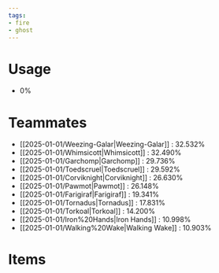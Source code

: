 ```yaml
---
tags:
- fire
- ghost
---
```

# Usage
- 0%
# Teammates
- [[2025-01-01/Weezing-Galar|Weezing-Galar]] : 32.532%
- [[2025-01-01/Whimsicott|Whimsicott]] : 32.490%
- [[2025-01-01/Garchomp|Garchomp]] : 29.736%
- [[2025-01-01/Toedscruel|Toedscruel]] : 29.592%
- [[2025-01-01/Corviknight|Corviknight]] : 26.630%
- [[2025-01-01/Pawmot|Pawmot]] : 26.148%
- [[2025-01-01/Farigiraf|Farigiraf]] : 19.341%
- [[2025-01-01/Tornadus|Tornadus]] : 17.831%
- [[2025-01-01/Torkoal|Torkoal]] : 14.200%
- [[2025-01-01/Iron%20Hands|Iron Hands]] : 10.998%
- [[2025-01-01/Walking%20Wake|Walking Wake]] : 10.903%
# Items